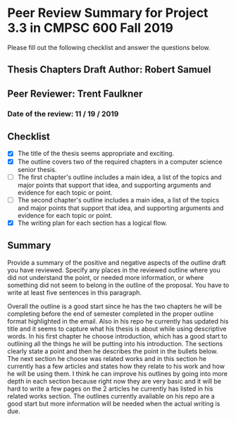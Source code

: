 # Peer Review Summary for Project 3.3 in CMPSC 600 Fall 2019

Please fill out the following checklist and answer the questions below.

## Thesis Chapters Draft Author: Robert Samuel
## Peer Reviewer: Trent Faulkner
### Date of the review: 11 / 19 / 2019

## Checklist
- [x] The title of the thesis seems appropriate and exciting.
- [x] The outline covers two of the required chapters in a computer science senior thesis.
- [ ] The first chapter's outline includes a main idea, a list of the topics and major points that support that idea, and supporting arguments and evidence for each topic or point.
- [ ] The second chapter's outline includes a main idea, a list of the topics and major points that support that idea, and supporting arguments and evidence for each topic or point.
- [x] The writing plan for each section has a logical flow.

## Summary

Provide a summary of the positive and negative aspects of the outline draft you have reviewed. Specify any places in the reviewed outline where you did not understand the point, or needed more information, or where something did not seem to belong in the outline of the proposal. You have to write at least five sentences in this paragraph.

Overall the outline is a good start since he has the two chapters he will be completing before the end of semester completed in the proper outline format highlighted in the email. Also in his repo he currently has updated his title and it seems to capture what his thesis is about while using descriptive words. In his first chapter he choose introduction, which has a good start to outlining all the things he will be putting into his introduction. The sections clearly state a point and then he describes the point in the bullets below. The next section he choose was related works and in this section he currently has a few articles and states how they relate to his work and how he will be using them. I think he can improve his outlines by going into more depth in each section because right now they are very basic and it will be hard to write a few pages on the 2 articles he currently has listed in his related works section. The outlines currently available on his repo are a good start but more information will be needed when the actual writing is due.
